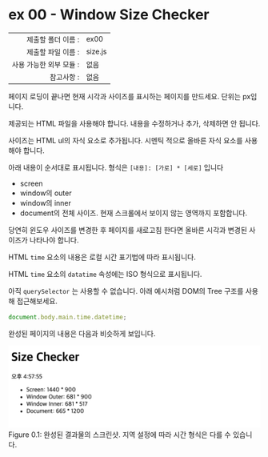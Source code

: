 # ex 00 - Window Size Checker

|                         |         |
| ----------------------: | ------- |
|      제출할 폴더 이름 : | ex00    |
|      제출할 파일 이름 : | size.js |
| 사용 가능한 외부 모듈 : | 없음    |
|              참고사항 : | 없음    |

페이지 로딩이 끝나면 현재 시각과 사이즈를 표시하는 페이지를 만드세요. 단위는 px입니다.

제공되는 HTML 파일을 사용해야 합니다. 내용을 수정하거나 추가, 삭제하면 안 됩니다.

사이즈는 HTML ul의 자식 요소로 추가됩니다. 시멘틱 적으로 올바른 자식 요소를 사용해야 합니다.

아래 내용이 순서대로 표시됩니다. 형식은 `[내용]: [가로] * [세로]` 입니다

- screen
- window의 outer
- window의 inner
- document의 전체 사이즈. 현재 스크롤에서 보이지 않는 영역까지 포함합니다.

당연히 윈도우 사이즈를 변경한 후 페이지를 새로고침 한다면 올바른 시각과 변경된 사이즈가 나타나야 합니다.

HTML `time` 요소의 내용은 로컬 시간 표기법에 따라 표시됩니다.

HTML `time` 요소의 `datatime` 속성에는 ISO 형식으로 표시됩니다.

아직 `querySelector` 는 사용할 수 없습니다. 아래 예시처럼 DOM의 Tree 구조를 사용해 접근해보세요.

```javascript
document.body.main.time.datetime;
```

완성된 페이지의 내용은 다음과 비슷하게 보입니다.

![js01 ex00 screenshot](ex00.png)
Figure 0.1: 완성된 결과물의 스크린샷. 지역 설정에 따라 시간 형식은 다를 수 있습니다.
